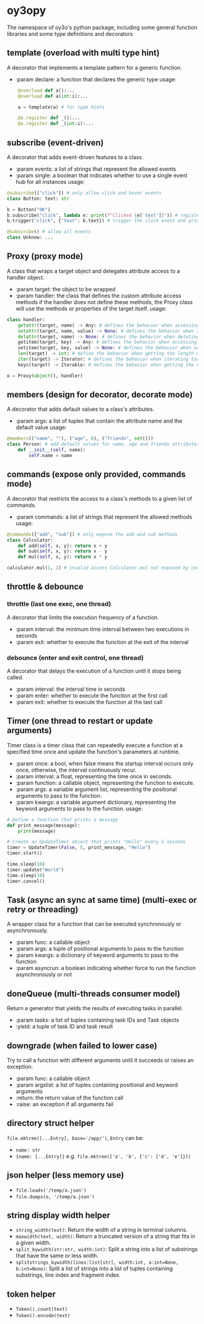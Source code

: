 # oy3opy

The namespace of oy3o's python package, including some general function libraries and some type definitions and decorators

## template (overload with multi type hint)
A decorator that implements a template pattern for a generic function.
- :param declare: a function that declares the generic type
usage:
```py
    @overload def a():...
    @overload def a(int:i):...

    a = template(a) # for type hints

    @a.register def _():...
    @a.register def _(int:i):...
```

## subscribe (event-driven)
A decorator that adds event-driven features to a class.
- :param events: a list of strings that represent the allowed events
- :param single: a boolean that indicates whether to use a single event hub for all instances
usage:
```py
@subscribe(["click"]) # only allow click and hover events
class Button: text: str

b = Button("OK")
b.subscribe("click", lambda e: print(f"Clicked {e['text']}")) # register a listener for click event
b.trigger("click", {"text": b.text}) # trigger the click event and print "Clicked OK"

@subscribe() # allow all events
class Unknow: ...
```

## Proxy (proxy mode)
A class that wraps a target object and delegates attribute access to a handler object.
- :param target: the object to be wrapped
- :param handler: the class that defines the custom attribute access methods
if the handler does not define these methods, the Proxy class will use the methods or properties of the target itself.
usage:
```py
class handler:
    getattr(target, name) -> Any: # defines the behavior when accessing the target's attributes
    setattr(target, name, value) -> None: # defines the behavior when setting the attribute of target
    delattr(target, name) -> None: # defines the behavior when deleting the attribute of target
    getitem(target, key) -> Any: # defines the behavior when accessing the element of target
    setitem(target, key, value) -> None: # defines the behavior when setting the target element
    len(target) -> int: # define the behavior when getting the length of target
    iter(target) -> Iterator: # defines the behavior when iterating target
    keys(target) -> Iterable: # defines the behavior when getting the key set of target

o = Proxy(object(), handler)
```

## members (design for decorator, decorate mode)
A decorator that adds default values to a class's attributes.
- :param args: a list of tuples that contain the attribute name and the default value
usage:
```py
@members(("name", ""), ("age", 0), ("friends", set()))
class Person: # add default values for name, age and friends attributes
    def __init__(self, name):
        self.name = name
```

## commands (expose only provided, commands mode)
A decorator that restricts the access to a class's methods to a given list of commands.
- :param commands: a list of strings that represent the allowed methods
usage:
```py
@commands(["add", "sub"]) # only expose the add and sub methods
class Calculator:
    def add(self, x, y): return x + y
    def sub(self, x, y): return x - y
    def mul(self, x, y): return x * y

calculator.mul(1, 1) # invalid access Calculator.mul not exposed by commands
```

## throttle & debounce
### throttle (last one exec, one thread)
A decorator that limits the execution frequency of a function.
- :param interval: the minimum time interval between two executions in seconds
- :param exit: whether to execute the function at the exit of the interval
### debounce (enter and exit control, one thread)
A decorator that delays the execution of a function until it stops being called.
- :param interval: the interval time in seconds
- :param enter: whether to execute the function at the first call
- :param exit: whether to execute the function at the last call

## Timer (one thread to restart or update arguments)
Timer class is a timer class that can repeatedly execute a function at a specified time once and update the function's parameters at runtime.
- :param once: a bool, when false means the startup interval occurs only once, otherwise, the interval continuously recur.
- :param interval: a float, representing the time once in seconds.
- :param function: a callable object, representing the function to execute.
- :param args: a variable argument list, representing the positional arguments to pass to the function.
- :param kwargs: a variable argument dictionary, representing the keyword arguments to pass to the function.
usage:
```py
# Define a function that prints a message
def print_message(message):
    print(message)

# Create an UpdateTimer object that prints "Hello" every 5 seconds
timer = UpdateTimer(False, 5, print_message, "Hello")
timer.start()

time.sleep(10)
timer.update("World")
time.sleep(10)
timer.cancel()
```

## Task (async an sync at same time) (multi-exec or retry or threading)
A wrapper class for a function that can be executed synchronously or asynchronously.
- :param func: a callable object
- :param args: a tuple of positional arguments to pass to the function
- :param kwargs: a dictionary of keyword arguments to pass to the function
- :param asyncrun: a boolean indicating whether force to run the function asynchronously or not

## doneQueue (multi-threads consumer model)
Return a generator that yields the results of executing tasks in parallel.
- :param tasks: a list of tuples containing task IDs and Task objects
- :yield: a tuple of task ID and task result

## downgrade (when failed to lower case)
 Try to call a function with different arguments until it succeeds or raises an exception.
- :param func: a callable object
- :param argslist: a list of tuples containing positional and keyword arguments
- :return: the return value of the function call
- :raise: an exception if all arguments fail

## directory struct helper
`file.mktree([...Entry], base='/app/')`, `Entry` can be:
- `name: str` 
- `{name: [...Entry]}`
e.g. `file.mktree(['a', 'b', {'c': ['d', 'e']}])`

## json helper (less memory use)
- `file.loads('/temp/a.json')`
- `file.dumps(o, '/temp/a.json')`

## string display width helper
- `string_width(text)`: Return the width of a string in terminal columns.
- `maxwidth(text, width)`: Return a truncated version of a string that fits in a given width.
- `split_bywidth(str:str, width:int)`: Split a string into a list of substrings that have the same or less width.
- `splitstrings_bywidth(lines:list[str], width:int, a:int=None, b:int=None)`: Split a list of strings into a list of tuples containing substrings, line index and fragment index.

## token helper
- `Token().count(text)`
- `Token().encode(text)`
